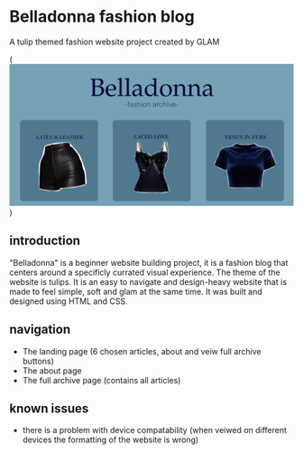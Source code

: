 # Belladonna fashion blog
A tulip themed fashion website project created by GLAM

(![screenshot of the website landing page](READMEimage-1.png))


## introduction
"Belladonna" is a beginner website building project, it is a fashion blog that centers around a specificly currated visual experience. 
The theme of the website is tulips. It is an easy to navigate and design-heavy website that is made to feel simple, soft and glam at the same 
time. It was built and designed using HTML and CSS. 

## navigation
+ The landing page (6 chosen articles, about and veiw full archive buttons)
+ The about page
+ The full archive page (contains all articles)

## known issues

- there is a problem with device compatability (when veiwed on different devices the formatting of the website is wrong)

